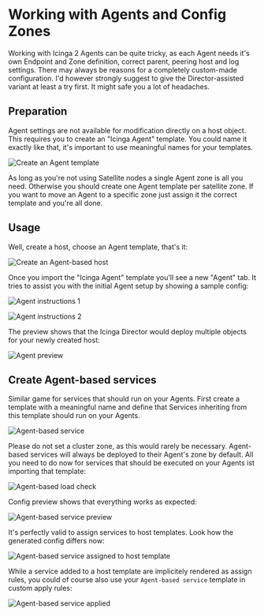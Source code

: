 <a id="Working-with-agents"></a>Working with Agents and Config Zones
====================================================================

Working with Icinga 2 Agents can be quite tricky, as each Agent needs
it's own Endpoint and Zone definition, correct parent, peering host and
log settings. There may always be reasons for a completely custom-made
configuration. I'd however strongly suggest to give the Director-assisted
variant at least a try first. It might safe you a lot of headaches.


Preparation
-----------

Agent settings are not available for modification directly on a host
object. This requires you to create an "Icinga Agent" template. You
could name it exactly like that, it's important to use meaningful names
for your templates.

![Create an Agent template](screenshot/director/24-agents/2401_agent_template.png)

As long as you're not using Satellite nodes a single Agent zone is all
you need. Otherwise you should create one Agent template per satellite
zone. If you want to move an Agent to a specific zone just assign it
the correct template and you're all done.


Usage
-----

Well, create a host, choose an Agent template, that's it:

![Create an Agent-based host](screenshot/director/24-agents/2402_create_agent_based_host.png)

Once you import the "Icinga Agent" template you'll see a new "Agent" tab.
It tries to assist you with the initial Agent setup by showing a sample
config:

![Agent instructions 1](screenshot/director/24-agents/2403_show_agent_instructions_1.png)

![Agent instructions 2](screenshot/director/24-agents/2404_show_agent_instructions_2.png)

The preview shows that the Icinga Director would deploy multiple objects
for your newly created host:

![Agent preview](screenshot/director/24-agents/2405_agent_preview.png)


Create Agent-based services
---------------------------

Similar game for services that should run on your Agents. First create a
template with a meaningful name and define that Services inheriting from
this template should run on your Agents.

![Agent-based service](screenshot/director/24-agents/2406_agent_based_service.png)

Please do not set a cluster zone, as this would rarely be necessary.
Agent-based services will always be deployed to their Agent's zone by
default. All you need to do now for services that should be executed
on your Agents ist importing that template:

![Agent-based load check](screenshot/director/24-agents/2407_create_agent_based_load_check.png)

Config preview shows that everything works as expected:

![Agent-based service preview](screenshot/director/24-agents/2409_agent_based_service_rendered_for_host.png)

It's perfectly valid to assign services to host templates. Look how the
generated config differs now:

![Agent-based service assigned to host template](screenshot/director/24-agents/2410_agent_based_service_rendered_for_host_template.png)

While a service added to a host template are implicitely rendered as
assign rules, you could of course also use your `Agent-based service`
template in custom apply rules:

![Agent-based service applied](screenshot/director/24-agents/2411_assign_agent_based_service.png)



